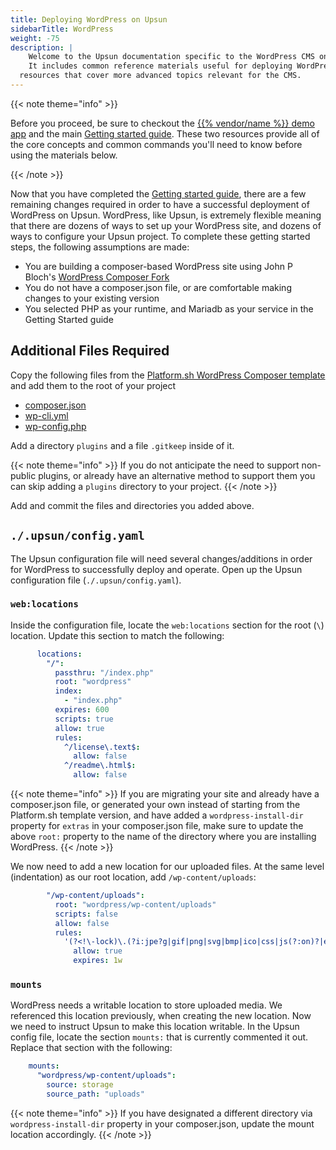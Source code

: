 ```yaml
---
title: Deploying WordPress on Upsun
sidebarTitle: WordPress
weight: -75
description: |
    Welcome to the Upsun documentation specific to the WordPress CMS on Upsun.
    It includes common reference materials useful for deploying WordPress, but also external community and blog
  resources that cover more advanced topics relevant for the CMS.
---
```



{{< note theme="info" >}}

Before you proceed, be sure to checkout the [{{% vendor/name %}} demo app](https://console.upsun.com/projects/create-project)
and the main [Getting started guide](/get-started/here/_index.md). These two resources provide all of the core concepts
and common commands you'll need to know before using the materials below.

{{< /note >}}

Now that you have completed the [Getting started guide](/get-started/here/_index.md), there are a few remaining changes
required in order to have a successful deployment of WordPress on Upsun. WordPress, like Upsun, is extremely flexible
meaning that there are dozens of ways to set up your WordPress site, and dozens of ways to configure your Upsun project.
To complete these getting started steps, the following assumptions are made:
* You are building a composer-based WordPress site using John P Bloch's [WordPress Composer Fork](https://github.com/johnpbloch/wordpress)
* You do not have a composer.json file, or are comfortable making changes to your existing version
* You selected PHP as your runtime, and Mariadb as your service in the Getting Started guide

## Additional Files Required
Copy the following files from the [Platform.sh WordPress Composer template](https://github.com/platformsh-templates/wordpress-composer/)
and add them to the root of your project
* [composer.json](https://raw.githubusercontent.com/platformsh-templates/wordpress-composer/61da65da21039b280b588642cd329a2eb253e472/composer.json)
* [wp-cli.yml](https://github.com/platformsh-templates/wordpress-composer/blob/61da65da21039b280b588642cd329a2eb253e472/wp-cli.yml)
* [wp-config.php](https://github.com/platformsh-templates/wordpress-composer/blob/61da65da21039b280b588642cd329a2eb253e472/wp-config.php)

Add a directory `plugins` and a file `.gitkeep` inside of it.

{{< note theme="info" >}}
If you do not anticipate the need to support non-public plugins, or already have an alternative method to support them
you can skip adding a `plugins` directory to your project.
{{< /note >}}

Add and commit the files and directories you added above.

## `./.upsun/config.yaml`
The Upsun configuration file will need several changes/additions in order for WordPress to successfully deploy and
operate. Open up the Upsun configuration file (`./.upsun/config.yaml`).

### `web:locations`
Inside the configuration file, locate the `web:locations` section for the root (`\`) location. Update this section to
match the following:
```yaml
      locations:
        "/":
          passthru: "/index.php"
          root: "wordpress"
          index:
            - "index.php"
          expires: 600
          scripts: true
          allow: true
          rules:
            ^/license\.text$:
              allow: false
            ^/readme\.html$:
              allow: false
```

{{< note theme="info" >}}
If you are migrating your site and already have a composer.json file, or generated your own instead of starting from
the Platform.sh template version, and have added a `wordpress-install-dir` property for `extras` in your composer.json
file, make sure to update the above `root:` property to the name of the directory where you are installing WordPress.
{{< /note >}}

We now need to add a new location for our uploaded files. At the same level (indentation) as our root location, add
`/wp-content/uploads`:
```yaml
        "/wp-content/uploads":
          root: "wordpress/wp-content/uploads"
          scripts: false
          allow: false
          rules:
            '(?<!\-lock)\.(?i:jpe?g|gif|png|svg|bmp|ico|css|js(?:on)?|eot|ttf|woff|woff2|pdf|docx?|xlsx?|pp[st]x?|psd|odt|key|mp[2-5g]|m4[av]|og[gv]|wav|mov|wm[av]|avi|3g[p2])$':
              allow: true
              expires: 1w
```
### `mounts`
WordPress needs a writable location to store uploaded media. We referenced this location previously, when creating the
new location. Now we need to instruct Upsun to make this location writable. In the Upsun config file, locate the section
`mounts:` that is currently commented it out. Replace that section with the following:
```yaml
    mounts:
      "wordpress/wp-content/uploads":
        source: storage
        source_path: "uploads"
```
{{< note theme="info" >}}
If you have designated a different directory via `wordpress-install-dir` property in your composer.json, update the
mount location accordingly.
{{< /note >}}


